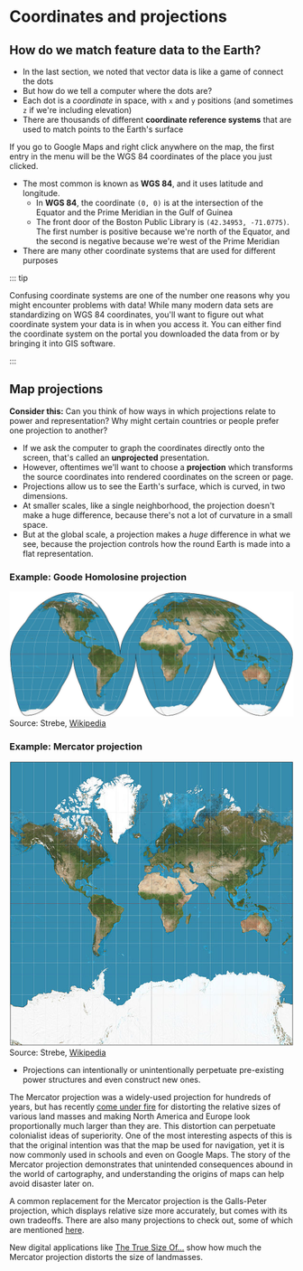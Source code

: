 # Coordinates and projections

## How do we match feature data to the Earth?

* In the last section, we noted that vector data is like a game of connect the dots
* But how do we tell a computer where the dots are?
* Each dot is a *coordinate* in space, with `x` and `y` positions (and sometimes `z` if we're including elevation)
* There are thousands of different **coordinate reference systems** that are used to match points to the Earth's surface

<aside>

If you go to Google Maps and right click anywhere on the map, the first entry in the menu will be the WGS 84 coordinates of the place you just clicked.

</aside>

  * The most common is known as **WGS 84**, and it uses latitude and longitude.
    * In **WGS 84**, the coordinate `(0, 0)` is at the intersection of the Equator and the Prime Meridian in the Gulf of Guinea
    * The front door of the Boston Public Library is `(42.34953, -71.0775)`. The first number is positive because we're north of the Equator, and the second is negative because we're west of the Prime Meridian
* There are many other coordinate systems that are used for different purposes

::: tip

Confusing coordinate systems are one of the number one reasons why you might encounter problems with data! While many modern data sets are standardizing on WGS 84 coordinates, you'll want to figure out what coordinate system your data is in when you access it. You can either find the coordinate system on the portal you downloaded the data from or by bringing it into GIS software.

:::

## Map projections


<aside>

**Consider this:** Can you think of how ways in which projections relate to power and representation? Why might certain countries or people prefer one projection to another?

</aside>

* If we ask the computer to graph the coordinates directly onto the screen, that's called an **unprojected** presentation.
*  However, oftentimes we'll want to choose a **projection** which transforms the source coordinates into rendered coordinates on the screen or page.
* Projections allow us to see the Earth's surface, which is curved, in two dimensions.
*  At smaller scales, like a single neighborhood, the projection doesn't make a huge difference, because there's not a lot of curvature in a small space.
*  But at the global scale, a projection makes a *huge* difference in what we see, because the projection controls how the round Earth is made into a flat representation.

### Example: Goode Homolosine projection

![The world in a Goode Homolosine projection](./media/GoodeHomolosineProjection.jpeg)
Source: Strebe, [Wikipedia](https://commons.wikimedia.org/wiki/File:Goode_homolosine_projection_SW.jpg)


### Example: Mercator projection

![The world in a Mercator projection](./media/MercatorProjection.jpeg)
Source: Strebe, [Wikipedia](https://commons.wikimedia.org/wiki/File:Mercator_projection_Square.JPG)


* Projections can intentionally or unintentionally perpetuate pre-existing power structures and even construct new ones.

<hideable title = "More reading on why projections matter">

The Mercator projection was a widely-used projection for hundreds of years, but has recently [come under fire](https://www.theguardian.com/education/2017/mar/19/boston-public-schools-world-map-mercator-peters-projection) for distorting the relative sizes of various land masses and making North America and Europe look proportionally much larger than they are. This distortion can perpetuate colonialist ideas of superiority. One of the most interesting aspects of this is that the original intention was that the map be used for navigation, yet it is now commonly used in schools and even on Google Maps. The story of the Mercator projection demonstrates that unintended consequences abound in the world of cartography, and understanding the origins of maps can help avoid disaster later on.

A common replacement for the Mercator projection is the Galls-Peter projection, which displays relative size more accurately, but comes with its own tradeoffs. There are also many  projections to check out, some of which are mentioned [here](https://www.visualcapitalist.com/problem-with-our-maps/).

New digital applications like [The True Size Of...](https://thetruesize.com) show how much the Mercator projection distorts the size of landmasses.

</hideable>

<Quizlet
	title="Comprehension check"
	:questions="
	[{
		text: 'How many different numbers are necessary, at a minimum, to define a coordinate?',
		answers: [
		{text: '1'},
		{text: '2', correct: true},
		{text: '3'}
		]
	},
		{
		text: 'Which of these two maps will be more distorted depending on which projection system is chosen?',
		answers: [
		{text: 'A map of Copley Square'},
		{text: 'A map of North America', correct: true}
		]
		}]
	"
/>
